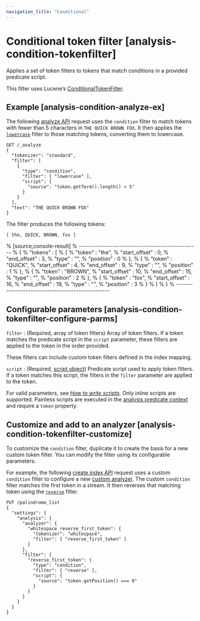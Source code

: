 ```yaml
---
navigation_title: "Conditional"
---
```


# Conditional token filter [analysis-condition-tokenfilter]


Applies a set of token filters to tokens that match conditions in a provided predicate script.

This filter uses Lucene’s [ConditionalTokenFilter](https://lucene.apache.org/core/10_1_0/analysis/common/org/apache/lucene/analysis/miscellaneous/ConditionalTokenFilter.md).

## Example [analysis-condition-analyze-ex]

The following [analyze API](indices-analyze.md) request uses the `condition` filter to match tokens with fewer than 5 characters in `THE QUICK BROWN FOX`. It then applies the [`lowercase`](analysis-lowercase-tokenfilter.md) filter to those matching tokens, converting them to lowercase.

```console
GET /_analyze
{
  "tokenizer": "standard",
  "filter": [
    {
      "type": "condition",
      "filter": [ "lowercase" ],
      "script": {
        "source": "token.getTerm().length() < 5"
      }
    }
  ],
  "text": "THE QUICK BROWN FOX"
}
```

The filter produces the following tokens:

```text
[ the, QUICK, BROWN, fox ]
```

% [source,console-result]
% --------------------------------------------------
% {
%   "tokens" : [
%     {
%       "token" : "the",
%       "start_offset" : 0,
%       "end_offset" : 3,
%       "type" : "<ALPHANUM>",
%       "position" : 0
%     },
%     {
%       "token" : "QUICK",
%       "start_offset" : 4,
%       "end_offset" : 9,
%       "type" : "<ALPHANUM>",
%       "position" : 1
%     },
%     {
%       "token" : "BROWN",
%       "start_offset" : 10,
%       "end_offset" : 15,
%       "type" : "<ALPHANUM>",
%       "position" : 2
%     },
%     {
%       "token" : "fox",
%       "start_offset" : 16,
%       "end_offset" : 19,
%       "type" : "<ALPHANUM>",
%       "position" : 3
%     }
%   ]
% }
% --------------------------------------------------


## Configurable parameters [analysis-condition-tokenfilter-configure-parms]

`filter`
:   (Required, array of token filters) Array of token filters. If a token matches the predicate script in the `script` parameter, these filters are applied to the token in the order provided.

These filters can include custom token filters defined in the index mapping.


`script`
:   (Required, [script object](modules-scripting-using.md)) Predicate script used to apply token filters. If a token matches this script, the filters in the `filter` parameter are applied to the token.

For valid parameters, see [*How to write scripts*](modules-scripting-using.md). Only inline scripts are supported. Painless scripts are executed in the [analysis predicate context](https://www.elastic.co/guide/en/elasticsearch/painless/current/painless-analysis-predicate-context.html) and require a `token` property.



## Customize and add to an analyzer [analysis-condition-tokenfilter-customize]

To customize the `condition` filter, duplicate it to create the basis for a new custom token filter. You can modify the filter using its configurable parameters.

For example, the following [create index API](indices-create-index.md) request uses a custom `condition` filter to configure a new [custom analyzer](analysis-custom-analyzer.md). The custom `condition` filter matches the first token in a stream. It then reverses that matching token using the [`reverse`](analysis-reverse-tokenfilter.md) filter.

```console
PUT /palindrome_list
{
  "settings": {
    "analysis": {
      "analyzer": {
        "whitespace_reverse_first_token": {
          "tokenizer": "whitespace",
          "filter": [ "reverse_first_token" ]
        }
      },
      "filter": {
        "reverse_first_token": {
          "type": "condition",
          "filter": [ "reverse" ],
          "script": {
            "source": "token.getPosition() === 0"
          }
        }
      }
    }
  }
}
```


